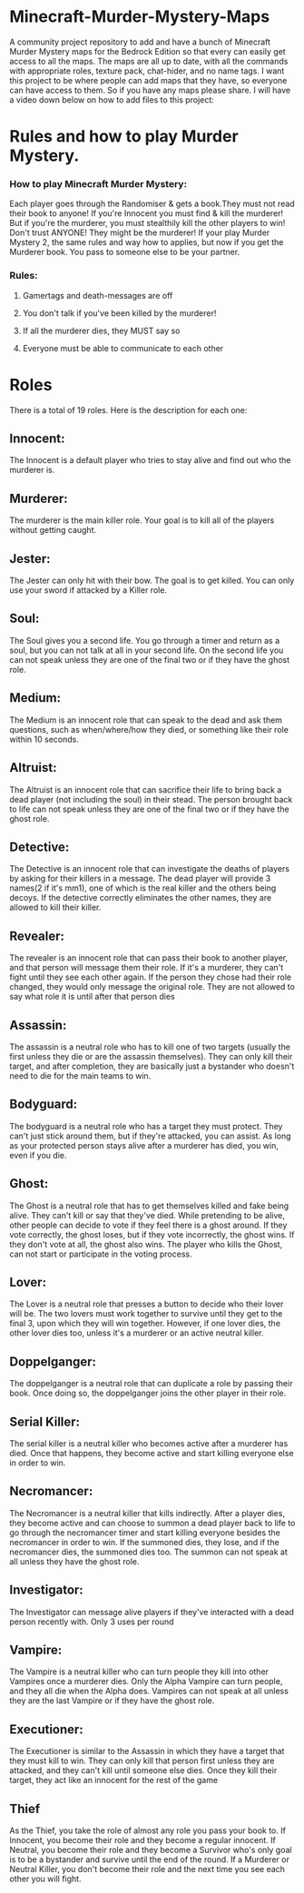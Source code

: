 # Minecraft-Murder-Mystery-Maps
A community project repository to add and have a bunch of Minecraft Murder Mystery maps for the Bedrock Edition so that every can easily get access to all the maps.
The maps are all up to date, with all the commands with appropriate roles, texture pack, chat-hider, and no name tags.
I want this project to be where people can add maps that they have, so everyone can have access to them. So if you have any maps please share.
I will have a video down below on how to add files to this project:

# Rules and how to play Murder Mystery.

### How to play Minecraft Murder Mystery:

Each player goes through the Randomiser & gets a book.They must not read their book to anyone! If you're Innocent you must find & kill the murderer! But if you're the murderer, you must stealthily kill the other players to win! Don't trust ANYONE! They might be the murderer! If your play Murder Mystery 2, the same rules and way how to applies, but now if you get the Murderer book. You pass to someone else to be your partner.

### Rules:

1. Gamertags and
death-messages
are off

2. You don't
talk if you've
been killed by 
the murderer!

3. If all the
murderer dies, 
they MUST say
so

4. Everyone must
be able to
communicate to
each other


# Roles

There is a total of 19 roles. Here is the description for each one:

## Innocent:

The Innocent is a default player who tries to stay alive and find out who the murderer is.

## Murderer:

The murderer is the main killer role. Your goal is to kill all of the players without getting caught.

## Jester:

The Jester can only hit with their bow. The goal is to get killed. You can only use your sword if attacked by a Killer role.

## Soul:

The Soul gives you a second life. You go through a timer and return as a soul, but you can not talk at all in your second life. On the second life you can not speak unless they are one of the final two or if they have the ghost role.

## Medium:

The Medium is an innocent role that can speak to the dead and ask them questions, such as when/where/how they died, or something like their role within 10 seconds.

## Altruist:

The Altruist is an innocent role that can sacrifice their life to bring back a dead player (not including the soul) in their stead. The person brought back to life can not speak unless they are one of the final two or if they have the ghost role.

## Detective:

The Detective is an innocent role that can investigate the deaths of players by asking for their killers in a message. The dead player will provide 3 names(2 if it's mm1), one of which is the real killer and the others being decoys. If the detective correctly eliminates the other names, they are allowed to kill their killer.

## Revealer:

The revealer is an innocent role that can pass their book to another player, and that person will message them their role. If it's a murderer, they can't fight until they see each other again. If the person they chose had their role changed, they would only message the original role. They are not allowed to say what role it is until after that person dies

## Assassin:

The assassin is a neutral role who has to kill one of two targets (usually the first unless they die or are the assassin themselves). They can only kill their target, and after completion, they are basically just a bystander who doesn't need to die for the main teams to win.

## Bodyguard:

The bodyguard is a neutral role who has a target they must protect. They can't just stick around them, but if they're attacked, you can assist. As long as your protected person stays alive after a murderer has died, you win, even if you die.

## Ghost:

The Ghost is a neutral role that has to get themselves killed and fake being alive. They can't kill or say that they've died. While pretending to be alive, other people can decide to vote if they feel there is a ghost around. If they vote correctly, the ghost loses, but if they vote incorrectly, the ghost wins. If they don't vote at all, the ghost also wins. The player who kills the Ghost, can not start or participate in the voting process.

## Lover:

The Lover is a neutral role that presses a button to decide who their lover will be. The two lovers must work together to survive until they get to the final 3, upon which they will win together. However, if one lover dies, the other lover dies too, unless it's a murderer or an active neutral killer.

## Doppelganger:

The doppelganger is a neutral role that can duplicate a role by passing their book. Once doing so, the doppelganger joins the other player in their role.

## Serial Killer:

The serial killer is a neutral killer who becomes active after a murderer has died. Once that happens, they become active and start killing everyone else in order to win.

## Necromancer:

The Necromancer is a neutral killer that kills indirectly. After a player dies, they become active and can choose to summon a dead player back to life to go through the necromancer timer and start killing everyone besides the necromancer in order to win. If the summoned dies, they lose, and if the necromancer dies, the summoned dies too. The summon can not speak at all unless they have the ghost role.

## Investigator:

The Investigator can message alive players if they've interacted with a dead person recently with. Only 3 uses per round

## Vampire:

The Vampire is a neutral killer who can turn people they kill into other Vampires once a murderer dies. Only the Alpha Vampire can turn people, and they all die when the Alpha does. Vampires can not speak at all unless they are the last Vampire or if they have the ghost role.

## Executioner:

The Executioner is similar to the Assassin in which they have a target that they must kill to win. They can only kill that person first unless they are attacked, and they can't kill until someone else dies. Once they kill their target, they act like an innocent for the rest of the game

## Thief

As the Thief, you take the role of almost any role you pass your book to.
If Innocent, you become their role and they become a regular innocent. If Neutral, you become their role and they become a Survivor who's only goal is to be a bystander and survive until the end of the round. If a Murderer or Neutral Killer, you don't become their role and the next time you see each other you will fight.
